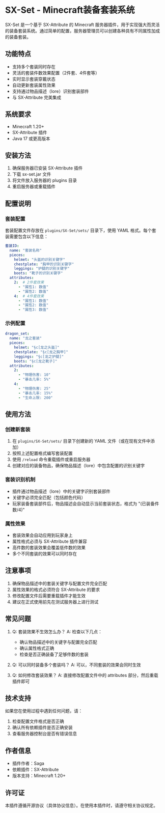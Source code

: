 # SX-Set - Minecraft装备套装系统

SX-Set 是一个基于 SX-Attribute 的 Minecraft 服务器插件，用于实现强大而灵活的装备套装系统。通过简单的配置，服务器管理员可以创建各种具有不同属性加成的装备套装。

## 功能特点

- 支持多个套装同时存在
- 灵活的套装件数效果配置（2件套、4件套等）
- 实时显示套装穿戴状态
- 自动更新套装属性效果
- 支持通过物品描述（lore）识别套装部件
- 与 SX-Attribute 完美集成

## 系统要求

- Minecraft 1.20+
- SX-Attribute 插件
- Java 17 或更高版本

## 安装方法

1. 确保服务器已安装 SX-Attribute 插件
2. 下载 sx-set.jar 文件
3. 将文件放入服务器的 plugins 目录
4. 重启服务器或重载插件

## 配置说明

### 套装配置

套装配置文件存放在 `plugins/SX-Set/sets/` 目录下，使用 YAML 格式。每个套装需要包含以下信息：

```yaml
套装ID:
  name: "套装名称"
  pieces:
    helmet: "头盔的识别关键字"
    chestplate: "胸甲的识别关键字"
    leggings: "护腿的识别关键字"
    boots: "靴子的识别关键字"
  attributes:
    2:  # 2件套效果
      - "属性1: 数值"
      - "属性2: 数值"
    4:  # 4件套效果
      - "属性1: 数值"
      - "属性2: 数值"
      - "属性3: 数值"
```

### 示例配置

```yaml
dragon_set:
  name: "龙之套装"
  pieces:
    helmet: "§c[龙之头盔]"
    chestplate: "§c[龙之胸甲]"
    leggings: "§c[龙之护腿]"
    boots: "§c[龙之靴子]"
  attributes:
    2:
      - "物理伤害: 10"
      - "暴击几率: 5%"
    4:
      - "物理伤害: 25"
      - "暴击几率: 15%"
      - "生命上限: 200"
```

## 使用方法

### 创建新套装

1. 在 `plugins/SX-Set/sets/` 目录下创建新的 YAML 文件（或在现有文件中添加）
2. 按照上述配置格式编写套装配置
3. 使用 `/reload` 命令重载插件或重启服务器
4. 创建对应的装备物品，确保物品描述（lore）中包含配置的识别关键字

### 套装识别机制

- 插件通过物品描述（lore）中的关键字识别套装部件
- 关键字必须完全匹配（包括颜色代码）
- 玩家装备套装部件后，物品描述会自动显示当前套装状态，格式为 "(已装备件数/4)"

### 属性效果

- 套装效果会自动应用到玩家身上
- 属性格式必须与 SX-Attribute 插件兼容
- 高件数的套装效果会覆盖低件数的效果
- 多个不同套装的效果可以同时存在

## 注意事项

1. 确保物品描述中的套装关键字与配置文件完全匹配
2. 属性效果的格式必须符合 SX-Attribute 的要求
3. 修改配置文件后需要重载插件才能生效
4. 建议在正式使用前先在测试服务器上进行测试

## 常见问题

1. Q: 套装效果不生效怎么办？
   A: 检查以下几点：
   - 确认物品描述中的关键字与配置完全匹配
   - 确认属性格式正确
   - 检查是否正确装备了足够件数的套装

2. Q: 可以同时装备多个套装吗？
   A: 可以，不同套装的效果会同时生效

3. Q: 如何修改套装效果？
   A: 直接修改配置文件中的 attributes 部分，然后重载插件即可

## 技术支持

如果您在使用过程中遇到任何问题，请：
1. 检查配置文件格式是否正确
2. 确认所有依赖插件是否正确安装
3. 查看服务器控制台是否有错误信息

## 作者信息

- 插件作者：Saga
- 依赖插件：SX-Attribute
- 版本支持：Minecraft 1.20+

## 许可证

本插件遵循开源协议（具体协议信息）。在使用本插件时，请遵守相关协议规定。
